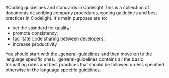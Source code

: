 #Coding guidelines and standards in Codelight
This is a collection of documents describing company procedures, coding guidelines and best practices in Codelight.
It's main purposes are to:
- set the standard for quality;
- promote consistency;
- facilitate code sharing between developers;
- increase productivity

You should start with the _general-guidelines and then move on to the language specific ones.
_general-guidelines contains all the basic formatting rules and best practices that should be followed unless specified otherwise in the language specific guidelines.

